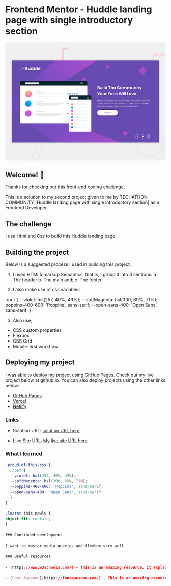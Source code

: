 # Frontend Mentor - Huddle landing page with single introductory section

![Design preview for the Huddle landing page with single introductory section](./design/desktop-preview.jpg)

## Welcome! 👋

Thanks for checking out this front-end coding challenge.

This is a solution to my second project given to me by TECHATHON COMMUNITY [Huddle landing page with single introductory section] as a Frontend Developer

## The challenge

I use Html and Css to build this Huddle landing page

## Building the project

 Below is a suggested process I used in building this project:

1. I used HTML5 markup Semantics, that is, I group it into 3 sections: 
a.  The header
b.  The main and;
c.  The footer

2. I also make use of css variables 

:root {
  --violet: hsl(257, 40%, 49%);
  --softMagenta: hsl(300, 69%, 71%);
  --poppins-400-600: 'Poppins', sans-serif;
  --open-sans-400: 'Open Sans', sans-serif;
  }
  
3. Also use;
- CSS custom properties
- Flexbox
- CSS Grid
- Mobile-first workflow

## Deploying my project

I was able to deploy my project using GitHub Pages. Check out my live project below at github.io.
You can also deploy projects using the other links below:

- [GitHub Pages](https://ikwuagwudev.github.io/huddle-landing-page-with-single-introductory-section/)
- [Vercel](https://vercel.com/)
- [Netlify](https://www.netlify.com/)

### Links

- Solution URL: [solution URL here](https://github.com/Ikwuagwudev/huddle-landing-page-with-single-introductory-section)

- Live Site URL: [My live site URL here](https://ikwuagwudev.github.io/huddle-landing-page-with-single-introductory-section/)

### What I learned

```css
.proud-of-this-css {
  :root {
  --violet: hsl(257, 40%, 49%);
  --softMagenta: hsl(300, 69%, 71%);
  --poppins-400-600: 'Poppins', sans-serif;
  --open-sans-400: 'Open Sans', sans-serif;
  }
}

.learnt this newly {
object-fit: contain;
}

### Continued development

I want to master media queries and flexbox very well.

### Useful resources

- (https://www.w3schools.com/) - This is an amazing resource. It explained css grids, flexbox and how to center <div> well. I'd recommend it to anyone still learning this concept.

- [Font Awesome](https://fontawesome.com/) - This is an amazing resource where I got all the fonts I used for my project. I'd recommend it to anyone still learning web development. 


